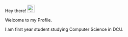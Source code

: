 <p>Hey there!
<img src="https://media.tenor.com/images/30169e4a670daf12443df7d2dd140176/tenor.gif" alt="alt text" width="25px" height="25px"></p>
<p> Welcome to my Profile. </p>
<p> I am first year student studying Computer Science in DCU. </p>
